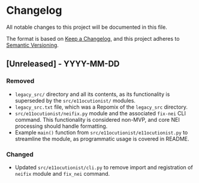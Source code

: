# Changelog

All notable changes to this project will be documented in this file.

The format is based on [Keep a Changelog](https://keepachangelog.com/en/1.0.0/),
and this project adheres to [Semantic Versioning](https://semver.org/spec/v2.0.0.html).

## [Unreleased] - YYYY-MM-DD

### Removed
-   `legacy_src/` directory and all its contents, as its functionality is superseded by the `src/e11ocutionist/` modules.
-   `legacy_src.txt` file, which was a Repomix of the `legacy_src` directory.
-   `src/e11ocutionist/neifix.py` module and the associated `fix-nei` CLI command. This functionality is considered non-MVP, and core NEI processing should handle formatting.
-   Example `main()` function from `src/e11ocutionist/e11ocutionist.py` to streamline the module, as programmatic usage is covered in README.

### Changed
-   Updated `src/e11ocutionist/cli.py` to remove import and registration of `neifix` module and `fix_nei` command.

